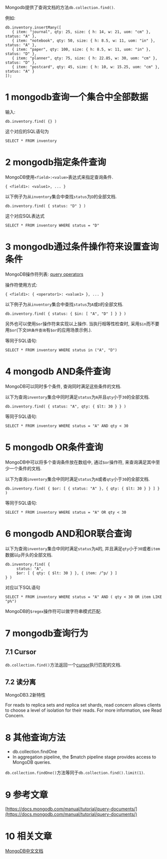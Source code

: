 Mongodb提供了查询文档的方法`db.collection.find()`.

例如:
```
db.inventory.insertMany([
   { item: "journal", qty: 25, size: { h: 14, w: 21, uom: "cm" }, status: "A" },
   { item: "notebook", qty: 50, size: { h: 8.5, w: 11, uom: "in" }, status: "A" },
   { item: "paper", qty: 100, size: { h: 8.5, w: 11, uom: "in" }, status: "D" },
   { item: "planner", qty: 75, size: { h: 22.85, w: 30, uom: "cm" }, status: "D" },
   { item: "postcard", qty: 45, size: { h: 10, w: 15.25, uom: "cm" }, status: "A" }
]);
```

1 mongodb查询一个集合中全部数据
===

输入:
```
db.inventory.find( {} )
```

这个对应的SQL语句为

```
SELECT * FROM inventory
```

2 mongodb指定条件查询
===

MongoDB使用`<field>:<value>`表达式来指定查询条件.

```
{ <field1>: <value1>, ... }
```

以下例子为从`inventory`集合中查找`status`为`D`的全部文档.

```
db.inventory.find( { status: "D" } )
```

这个对应SQL表达式

```
SELECT * FROM inventory WHERE status = "D"
```

3 mongodb通过条件操作符来设置查询条件
===

MongoDB操作符列表:
[query operators](https://docs.mongodb.com/manual/reference/operator/query/#query-selectors)

操作符使用方式:

```
{ <field1>: { <operator1>: <value1> }, ... }
```

以下例子为从`inventory`集合中查找`status`为`A`或`D`的全部文档.

```
db.inventory.find( { status: { $in: [ "A", "D" ] } } )
```

另外也可以使用`$or`操作符来实现以上操作. 当执行相等性检查时, 采用`$in`而不要用`$or`(下文`OR条件查询`有`$or`的应用场景示例.).

等同于SQL语句:

```
SELECT * FROM inventory WHERE status in ("A", "D")
```

4 mongodb AND条件查询
===

MongoDB可以同时多个条件, 查询同时满足这些条件的文档.

以下为查询`inventory`集合中同时满足`status`为`A`并且`qty`小于`30`的全部文档.

```
db.inventory.find( { status: "A", qty: { $lt: 30 } } )
```

等同于SQL语句:

```
SELECT * FROM inventory WHERE status = "A" AND qty < 30
```

5 mongodb OR条件查询
===

MongoDB中可以将多个查询条件放在数组中, 通过`$or`操作符, 来查询满足其中至少一个条件的文档.

以下为查询`inventory`集合中同时满足`status`为`A`或者`qty`小于`30`的全部文档.

```
db.inventory.find( { $or: [ { status: "A" }, { qty: { $lt: 30 } } ] } )
```

等同于SQL语句:
```
SELECT * FROM inventory WHERE status = "A" OR qty < 30
```

6 mongodb AND和OR联合查询
===

以下为查询`inventory`集合中同时满足`status`为`A`的, 并且满足`qty`小于`30`或者`item`数据以`p`开头的全部文档.

```
db.inventory.find( {
     status: "A",
     $or: [ { qty: { $lt: 30 } }, { item: /^p/ } ]
} )
```

对应以下SQL语句
```
SELECT * FROM inventory WHERE status = "A" AND ( qty < 30 OR item LIKE "p%")
```

MongoDB的`$regex`操作符可以做字符串模式匹配.

7 mongodb查询行为
===

7.1 Cursor
---

`db.collection.find()`方法返回一个[cursor](https://docs.mongodb.com/manual/tutorial/iterate-a-cursor/)执行匹配的文档.

7.2 读分离
---

MongoDB3.2新特性

For reads to replica sets and replica set shards, read concern allows clients to choose a level of isolation for their reads. For more information, see Read Concern.


8 其他查询方法
===

- db.collection.findOne
- In aggregation pipeline, the $match pipeline stage provides access to MongoDB queries.

`db.collection.findOne()`方法等同于`db.collection.find().limit(1)`.

9 参考文章
===

[https://docs.mongodb.com/manual/tutorial/query-documents/](https://docs.mongodb.com/manual/tutorial/query-documents/)

10 相关文章
===

[MongoDB中文文档](http://localhost/article/mongodb/index.html)